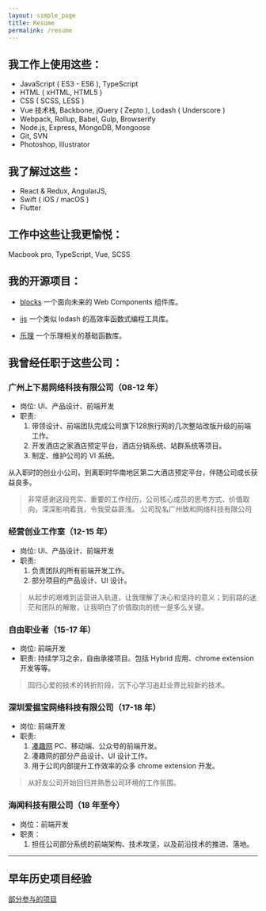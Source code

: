 ```yaml
---
layout: simple_page
title: Resume
permalink: /resume
---
```



## 我工作上使用这些：

* JavaScript ( ES3 - ES6 ), TypeScript
* HTML ( xHTML, HTML5 )
* CSS ( SCSS, LESS )
* Vue 技术栈, Backbone, jQuery ( Zepto ), Lodash ( Underscore )
* Webpack, Rollup, Babel, Gulp, Browserify
* Node.js, Express, MongoDB, Mongoose
* Git, SVN
* Photoshop, Illustrator

## 我了解过这些：

* React & Redux, AngularJS,
* Swift ( iOS / macOS )
* Flutter

## 工作中这些让我更愉悦：

Macbook pro, TypeScript, Vue, SCSS


## 我的开源项目：

* [blocks](https://dawenci.me/blocks/)
  一个面向未来的 Web Components 组件库。

* [ijs](https://github.com/dawenci/ijs)
  一个类似 lodash 的高效率函数式编程工具库。

* [乐理](https://github.com/dawenci/d-music)
  一个乐理相关的基础函数库。


## 我曾经任职于这些公司：

### 广州上下易网络科技有限公司（08-12 年）

* 岗位: UI、产品设计、前端开发
* 职责: 
  1. 带领设计、前端团队完成公司旗下128旅行网的几次整站改版升级的前端工作。
  2. 开发酒店之家酒店预定平台，酒店分销系统、站群系统等项目。
  3. 制定、维护公司的 VI 系统。

从入职时的创业小公司，到离职时华南地区第二大酒店预定平台，伴随公司成长获益良多。
> 非常感谢这段充实、重要的工作经历，公司核心成员的思考方式、价值取向，深深影响着我，令我受益匪浅。
> 公司现名广州致和网络科技有限公司

### 经营创业工作室（12-15 年）

* 岗位: UI、产品设计、前端开发
* 职责:   
  1. 负责团队的所有前端开发工作。
  2. 部分项目的产品设计、UI 设计。

> 从起步的艰难到运营进入轨道，让我理解了决心和坚持的意义；到前路的迷茫和团队的解散，让我明白了价值取向的统一是多么关键。


### 自由职业者（15-17 年）

* 岗位: 前端开发
* 职责: 持续学习之余，自由承接项目。包括 Hybrid 应用、chrome extension 开发等等。

> 回归心爱的技术的转折阶段，沉下心学习追赶业界比较新的技术。


### 深圳爱揾宝网络科技有限公司（17-18 年）

* 岗位: 前端开发
* 职责: 
  1. [凑趣网](https://17couqu.com) PC、移动端、公众号的前端开发。
  2. 凑趣网的部分产品设计、UI 设计工作。
  3. 用于公司内部提升工作效率的众多 chrome extension 开发。

> 从好友公司开始回归并熟悉公司环境的工作氛围。


### 海闻科技有限公司（18 年至今）

* 岗位：前端开发
* 职责：
  1. 担任公司部分系统的前端架构、技术攻坚，以及前沿技术的推进、落地。


---

## 早年历史项目经验
[部分参与的项目](/projects)
